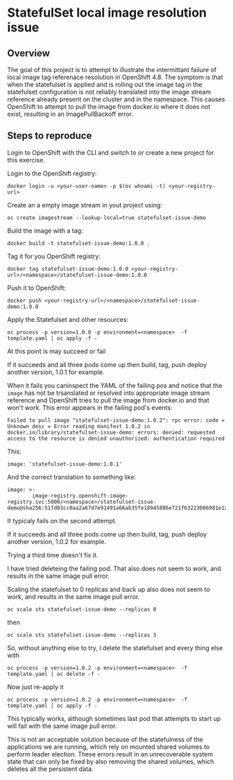 # StatefulSet local image resolution issue
## Overview
The goal of this project is to attempt to illustrate the intermittant failure of local image tag referenace resolution in OpenShift 4.8.  The symptom is that when the statefulset is applied and is rolling out the image tag in the statefulset configuration is not reliably translated into the image stream reference already present on the cluster and in the namespace.  This causes OpenShift to attempt to pull the image from docker.io where it does not exist, resulting in an ImagePullBackoff error.

## Steps to reproduce

Login to OpenShift with the CLI and switch to or create a new project for this exercise.

Login to the OpenShift registry: 
```
docker login -u <your-user-name> -p $(oc whoami -t) <your-registry-url>
```

Create an a empty image stream in yout project using:
```
oc create imagestream --lookup-local=true statefulset-issue-demo
```
Build the image with a tag:
```
docker build -t statefulset-issue-demo:1.0.0 .
```
Tag it for you OpenShift registry:
```
docker tag statefulset-issue-demo:1.0.0 <your-registry-url>/<namespace>/statefulset-issue-demo:1.0.0
```
Push it to OpenShift:
```
docker push <your-registry-url>/<namespace>/statefulset-issue-demo:1.0.0
```
Apply the Statefulset and other resources:
```
oc process -p version=1.0.0 -p environment=<namespace>  -f template.yaml | oc apply -f -
```

At this point is may succeed or fail

If it succeeds and all three pods come up then build, tag, push deploy another version, 1.0.1 for example.

When it fails you caninspect the YAML of the failing pos and notice that the `image` has not be trsanslated or resolved into appropriate image stream reference and OpenShift tries to pull the image from docker.io and that won't work. This error appears in the failing pod's events:

```
Failed to pull image "statefulset-issue-demo:1.0.2": rpc error: code = Unknown desc = Error reading manifest 1.0.2 in docker.io/library/statefulset-issue-demo: errors: denied: requested access to the resource is denied unauthorized: authentication required 
```

This:

```
image: 'statefulset-issue-demo:1.0.1'
```

And the correct translation to something like:

```
image: >-
        image-registry.openshift-image-registry.svc:5000/<namespace>/statefulset-issue-demo@sha256:51fd03cc0aa2a67d7e91491a66ab35fe18945886e721f63223086981e12adf6d
```

It typicaly fails on the second attempt.  

If it succeeds and all three pods come up then build, tag, push deploy another version, 1.0.2 for example. 

Trying a third time doesn't fix it.

I have tried deleteing the failing pod.  That also does not seem to work, and results in the same image pull error.

Scaling the statefulset to 0 replicas and back up also does not seem to work, and results in the same image pull error.

```
oc scale sts statefulset-issue-demo --replicas 0
```
then
```
oc scale sts statefulset-issue-demo --replicas 3
```

So, without anything else to try, I delete the statefulset and every thing else with 

```
oc process -p version=1.0.2 -p environment=<namespace>  -f template.yaml | oc delete -f - 
```

Now just re-apply it

```
oc process -p version=1.0.2 -p environment=<namespace>  -f template.yaml | oc apply -f - 
```

This typically works, although sometimes last pod that attempts to start up will fail with the same image pull error.

This is not an acceptable solution because of the statefulness of the applications we are running, which rely on mounted shared volumes to perform leader election. These errors result in an unrecoverable system state that can only be fixed by also removing the shared volumes, which deletes all the persistent data.
